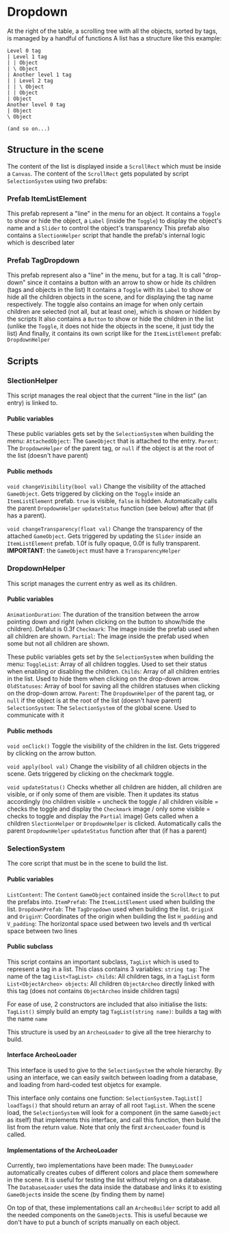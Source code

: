 # Dropdown

At the right of the table, a scrolling tree with all the objects, sorted by tags, is managed by a handful of functions
A list has a structure like this example:
```
Level 0 tag
| Level 1 tag
| | Object
| \ Object
| Another level 1 tag
| | Level 2 tag
| | \ Object
| | Object
| Object
Another level 0 tag
| Object
\ Object

(and so on...)
```

## Structure in the scene

The content of the list is displayed inside a `ScrollRect` which must be inside a `Canvas`.
The content of the `ScrollRect` gets populated by script `SelectionSystem` using two prefabs:

### Prefab ItemListElement

This prefab represent a "line" in the menu for an object. It contains a `Toggle` to show or hide the object, a `Label` (inside the `Toggle`) to display the object's name and a `Slider` to control the object's transparency
This prefab also contains a `SlectionHelper` script that handle the prefab's internal logic which is described later

### Prefab TagDropdown

This prefab represent also a "line" in the menu, but for a tag. It is call "drop-down" since it contains a button with an arrow to show or hide its children (tags and objects in the list)
It contains a `Toggle` with its `Label` to show or hide all the children objects in the scene, and for displaying the tag name respectively. The toggle also contains an image for when only certain children are selected (not all, but at least one), which is shown or hidden by the scripts
It also contains a `Button` to show or hide the children in the list (unlike the `Toggle`, it does not hide the objects in the scene, it just tidy the list)
And finally, it contains its own script like for the `ItemListElement` prefab: `DropdownHelper`

## Scripts

### SlectionHelper

This script manages the real object that the current "line in the list" (an entry) is linked to.

#### Public variables

These public variables gets set by the `SelectionSystem` when building the menu:
`AttachedObject`: The `GameObject` that is attached to the entry.
`Parent`: The `DropdownHelper` of the parent tag, or `null` if the object is at the root of the list (doesn't have parent)

#### Public methods

`void changeVisibility(bool val)`
Change the visibility of the attached `GameObject`.
Gets triggered by clicking on the `Toggle` inside an `ItemListElement` prefab. `true` is visible, `false` is hidden.
Automatically calls the parent `DropdownHelper` `updateStatus` function (see below) after that (if has a parent).

`void changeTransparency(float val)`
Change the transparency of the attached `GameObject`.
Gets triggered by updating the `Slider` inside an `ItemListElement` prefab. 1.0f is fully opaque, 0.0f is fully transparent.
**IMPORTANT**: the `GameObject` must have a `TransparencyHelper`

### DropdownHelper

This script manages the current entry as well as its children.

#### Public variables

`AnimationDuration`: The duration of the transition between the arrow pointing down and right (when clicking on the button to show/hide the children). Defalut is 0.3f
`Checkmark`: The image inside the prefab used when all children are shown.
`Partial`: The image inside the prefab used when some but not all children are shown.

These public variables gets set by the `SelectionSystem` when building the menu:
`ToggleList`: Array of all children toggles. Used to set their status when enabling or disabling the children.
`Childs`: Array of all children entries in the list. Used to hide them when clicking on the drop-down arrow.
`OldStatuses`: Array of bool for saving all the children statuses when clicking on the drop-down arrow.
`Parent`: The `DropdownHelper` of the parent tag, or `null` if the object is at the root of the list (doesn't have parent)
`SelectionSystem`: The `SelectionSystem` of the global scene. Used to communicate with it

#### Public methods

`void onClick()`
Toggle the visibility of the children in the list.
Gets triggered by clicking on the arrow button.

`void apply(bool val)`
Change the visibility of all children objects in the scene.
Gets triggered by clicking on the checkmark toggle.

`void updateStatus()`
Checks whether all children are hidden, all children are visible, or if only some of them are visible.
Then it updates its status accordingly (no children visible = uncheck the toggle / all children visible = checks the toggle and display the `Checkmark` image / only some visible = checks to toggle and display the `Partial` image)
Gets called when a children `SlectionHelper` or `DropdownHelper` is clicked.
Automatically calls the parent `DropdownHelper` `updateStatus` function after that (if has a parent)


### SelectionSystem

The core script that must be in the scene to build the list.

#### Public variables

`ListContent`: The `Content` `GameObject` contained inside the `ScrollRect` to put the prefabs into.
`ItemPrefab`: The `ItemListElement` used when building the list.
`DropdownPrefab`: The `TagDropdown` used when building the list.
`OriginX` and `OriginY`: Coordinates of the origin when building the list
`H_padding` and `V_padding`: The horizontal space used between two levels and th vertical space between two lines

#### Public subclass

This script contains an important subclass, `TagList` which is used to represent a tag in a list.
This class contains 3 variables:
`string tag`: The name of the tag
`List<TagList> childs`: All children tags, in a `TagList` form
`List<ObjectArcheo> objects`: All children `ObjectArcheo` directly linked with this tag (does not contains `ObjectArcheo` inside children tags)

For ease of use, 2 constructors are included that also initialise the lists:
`TagList()` simply build an empty tag
`TagList(string name)`: builds a tag with the name `name`

This structure is used by an `ArcheoLoader` to give all the tree hierarchy to build.

#### Interface ArcheoLoader

This interface is used to give to the `SelectionSystem` the whole hierarchy. By using an interface, we can easily switch between loading from a database, and loading from hard-coded test objetcs for example.

This interface only contains one function: `SelectionSystem.TagList[] loadTags()` that should return an array of all root `TagList`.
When the scene load, the `SelectionSystem` will look for a component (in the same `GameObject` as itself) that implements this interface, and call this function, then build the list from the return value.
Note that only the first `ArcheoLoader` found is called.

#### Implementations of the ArcheoLoader

Currently, two implementations have been made:
The `DummyLoader` automatically creates cubes of different colors and place them somewhere in the scene. It is useful for testing the list without relying on a database.
The `DatabaseLoader` uses the data inside the database and links it to existing `GameObject`s inside the scene (by finding them by name)

On top of that, these implementations call an `ArcheoBuilder` script to add all the needed components on the `GameObject`s. This is useful because we don't have to put a bunch of scripts manually on each object.
